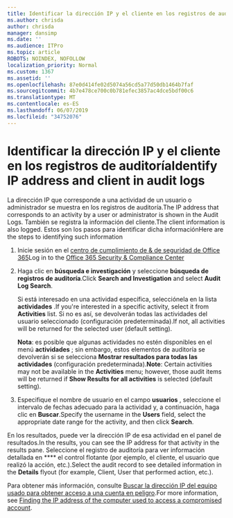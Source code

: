 ```yaml
---
title: Identificar la dirección IP y el cliente en los registros de auditoría
ms.author: chrisda
author: chrisda
manager: dansimp
ms.date: ''
ms.audience: ITPro
ms.topic: article
ROBOTS: NOINDEX, NOFOLLOW
localization_priority: Normal
ms.custom: 1367
ms.assetid: ''
ms.openlocfilehash: 87e0d414fe02d5074a56cd5a77d50db1464b7faf
ms.sourcegitcommit: 4b7e478ce700c0b781efec3857ac4dce5bdf00c6
ms.translationtype: MT
ms.contentlocale: es-ES
ms.lasthandoff: 06/07/2019
ms.locfileid: "34752076"
---
```

# <a name="identify-ip-address-and-client-in-audit-logs"></a><span data-ttu-id="55d2e-102">Identificar la dirección IP y el cliente en los registros de auditoría</span><span class="sxs-lookup"><span data-stu-id="55d2e-102">Identify IP address and client in audit logs</span></span>

<span data-ttu-id="55d2e-103">La dirección IP que corresponde a una actividad de un usuario o administrador se muestra en los registros de auditoría.</span><span class="sxs-lookup"><span data-stu-id="55d2e-103">The IP address that corresponds to an activity by a user or administrator is shown in the Audit Logs.</span></span> <span data-ttu-id="55d2e-104">También se registra la información del cliente.</span><span class="sxs-lookup"><span data-stu-id="55d2e-104">The client information is also logged.</span></span> <span data-ttu-id="55d2e-105">Estos son los pasos para identificar dicha información</span><span class="sxs-lookup"><span data-stu-id="55d2e-105">Here are the steps to identifying such information</span></span>

1. <span data-ttu-id="55d2e-106">Inicie sesión en el [centro de cumplimiento de & de seguridad de Office 365](https://protection.office.com/)</span><span class="sxs-lookup"><span data-stu-id="55d2e-106">Log in to the [Office 365 Security & Compliance Center](https://protection.office.com/)</span></span>

2. <span data-ttu-id="55d2e-107">Haga clic en **búsqueda e investigación** y seleccione **búsqueda de registros de auditoría**.</span><span class="sxs-lookup"><span data-stu-id="55d2e-107">Click **Search and Investigation** and select **Audit Log Search**.</span></span>

   <span data-ttu-id="55d2e-108">Si está interesado en una actividad específica, selecciónela en la lista **actividades** .</span><span class="sxs-lookup"><span data-stu-id="55d2e-108">If you're interested in a specific activity, select it from **Activities** list.</span></span> <span data-ttu-id="55d2e-109">Si no es así, se devolverán todas las actividades del usuario seleccionado (configuración predeterminada).</span><span class="sxs-lookup"><span data-stu-id="55d2e-109">If not, all activities will be returned for the selected user (default setting).</span></span>

   <span data-ttu-id="55d2e-110">**Nota**: es posible que algunas actividades no estén disponibles en el menú **actividades** ; sin embargo, estos elementos de auditoría se devolverán si se selecciona **Mostrar resultados para todas las actividades** (configuración predeterminada).</span><span class="sxs-lookup"><span data-stu-id="55d2e-110">**Note**: Certain activities may not be available in the **Activities** menu; however, those audit items will be returned if **Show Results for all activities** is selected (default setting).</span></span>

3. <span data-ttu-id="55d2e-111">Especifique el nombre de usuario en el campo **usuarios** , seleccione el intervalo de fechas adecuado para la actividad y, a continuación, haga clic en **Buscar**.</span><span class="sxs-lookup"><span data-stu-id="55d2e-111">Specify the username in the **Users** field, select the appropriate date range for the activity, and then click **Search**.</span></span>

<span data-ttu-id="55d2e-112">En los resultados, puede ver la dirección IP de esa actividad en el panel de resultados.</span><span class="sxs-lookup"><span data-stu-id="55d2e-112">In the results, you can see the IP address for that activity in the results pane.</span></span> <span data-ttu-id="55d2e-113">Seleccione el registro de auditoría para ver información detallada en \*\*\*\* el control flotante (por ejemplo, el cliente, el usuario que realizó la acción, etc.).</span><span class="sxs-lookup"><span data-stu-id="55d2e-113">Select the audit record to see detailed information in the **Details** flyout (for example, Client, User that performed action, etc.).</span></span>

<span data-ttu-id="55d2e-114">Para obtener más información, consulte [Buscar la dirección IP del equipo usado para obtener acceso a una cuenta en peligro](https://docs.microsoft.com/office365/securitycompliance/auditing-troubleshooting-scenarios#finding-the-ip-address-of-the-computer-used-to-access-a-compromised-account).</span><span class="sxs-lookup"><span data-stu-id="55d2e-114">For more information, see [Finding the IP address of the computer used to access a compromised account](https://docs.microsoft.com/office365/securitycompliance/auditing-troubleshooting-scenarios#finding-the-ip-address-of-the-computer-used-to-access-a-compromised-account).</span></span>
